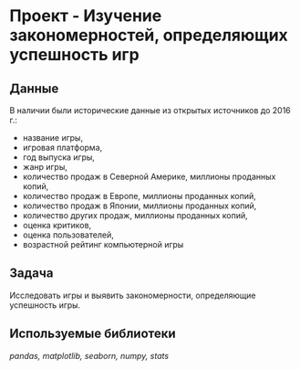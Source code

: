 # Проект - Изучение закономерностей, определяющих успешность игр


## Данные

В наличии были исторические данные из открытых источников до 2016 г.:
- название игры,
- игровая платформа,
- год выпуска игры,
- жанр игры,
- количество продаж в Северной Америке, миллионы проданных копий,
- количество продаж в Европе, миллионы проданных копий,
- количество продаж в Японии, миллионы проданных копий,
- количество других продаж, миллионы проданных копий,
- оценка критиков,
- оценка пользователей,
- возрастной рейтинг компьютерной игры

## Задача

Исследовать игры и выявить закономерности, определяющие успешность игры.

## Используемые библиотеки
*pandas, matplotlib, seaborn, numpy, stats*

